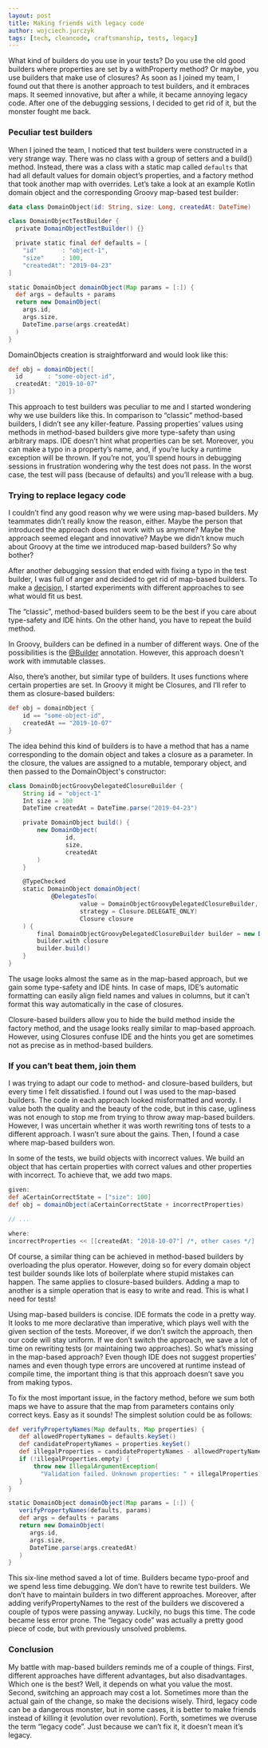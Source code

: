 ```yaml
---
layout: post
title: Making friends with legacy code
author: wojciech.jurczyk
tags: [tech, cleancode, craftsmanship, tests, legacy]
---
```


What kind of builders do you use in your tests? Do you use the old good builders
where properties are set by a withProperty method? Or maybe, you use builders
that make use of closures? As soon as I joined my team, I found out that there
is another approach to test builders, and it embraces maps. It seemed
innovative, but after a while, it became annoying legacy code. After one of
the debugging sessions, I decided to get rid of it, but the monster fought me
back.

### Peculiar test builders

When I joined the team, I noticed that test builders were constructed in a
very strange way. There was no class with a group of setters and a build()
method. Instead, there was a class with a static map called `defaults` that had
all default values for domain object’s properties, and a factory method that
took another map with overrides. Let’s take a look at an example Kotlin domain
object and the corresponding Groovy map-based test builder:

```kotlin
data class DomainObject(id: String, size: Long, createdAt: DateTime)
```

```groovy
class DomainObjectTestBuilder {
  private DomainObjectTestBuilder() {}

  private static final def defaults = [
    "id"       : "object-1",
    "size"     : 100,
    "createdAt": "2019-04-23"
]

static DomainObject domainObject(Map params = [:]) {
  def args = defaults + params
  return new DomainObject(
    args.id,
    args.size,
    DateTime.parse(args.createdAt)
  )
}
```

DomainObjects creation is straightforward and would look like this:

```groovy
def obj = domainObject([
  id       : "some-object-id",
  createdAt: "2019-10-07"
])
```

This approach to test builders was peculiar to me and I started wondering why we
use builders like this. In comparison to “classic” method-based builders, I
didn’t see any killer-feature. Passing properties’ values using methods in
method-based builders give more type-safety than using arbitrary maps. IDE
doesn’t hint what properties can be set. Moreover, you can make a typo in a
property’s name, and, if you’re lucky a runtime exception will be thrown. If
you’re not, you’ll spend hours in debugging sessions in frustration wondering
why the test does not pass. In the worst case, the test will pass (because of
defaults) and you’ll release with a bug.

### Trying to replace legacy code

I couldn’t find any good reason why we were using map-based builders. My teammates
didn’t really know the reason, either. Maybe the person that introduced the
approach does not work with us anymore? Maybe the approach seemed elegant and
innovative? Maybe we didn’t know much about Groovy at the time we introduced
map-based builders? So why bother?

After another debugging session that ended with fixing a typo in the test
builder, I was full of anger and decided to get rid of map-based builders. To
make a [decision](https://www.youtube.com/watch?v=EauykEv_2iA), I started
experiments with different approaches to see what would fit us best.

The “classic”, method-based builders seem to be the best if you care about
type-safety and IDE hints. On the other hand, you have to repeat the build
method.

In Groovy, builders can be defined in a number of different ways. One of the
possibilities is the
[@Builder](http://docs.groovy-lang.org/2.4.15/html/gapi/groovy/transform/builder/Builder.html)
annotation. However, this approach doesn't work with immutable classes.

Also, there’s another, but similar type of builders. It uses functions where
certain properties are set. In Groovy it might be Closures, and I’ll refer to
them as closure-based builders:

```groovy
def obj = domainObject {
    id == "some-object-id",
    createdAt == "2019-10-07"
}
```
The idea behind this kind of builders is to have a method that has a name
corresponding to the domain object and takes a closure as a parameter. In the
closure, the values are assigned to a mutable, temporary object, and then passed
to the DomainObject's constructor:

```groovy
class DomainObjectGroovyDelegatedClosureBuilder {
    String id = "object-1"
    Int size = 100
    DateTime createdAt = DateTime.parse("2019-04-23")

    private DomainObject build() {
        new DomainObject(
                id,
                size,
                createdAt
        )
    }

    @TypeChecked
    static DomainObject domainObject(
            @DelegatesTo(
                    value = DomainObjectGroovyDelegatedClosureBuilder,
                    strategy = Closure.DELEGATE_ONLY)
                    Closure closure
    ) {
        final DomainObjectGroovyDelegatedClosureBuilder builder = new DomainObjectGroovyDelegatedClosureBuilder()
        builder.with closure
        builder.build()
    }
}
```

The usage looks almost the same as in the map-based approach, but we gain some
type-safety and IDE hints. In case of maps, IDE’s automatic formatting can
easily align field names and values in columns, but it can't format this way
automatically in the case of closures.

Closure-based builders allow you to hide the build method inside the factory method,
and the usage looks really similar to map-based approach. However, using
Closures confuse IDE and the hints you get are sometimes not as precise
as in method-based builders.

### If you can’t beat them, join them

I was trying to adapt our code to method- and closure-based builders, but every
time I felt dissatisfied. I found out I was used to the map-based builders. The
code in each approach looked misformatted and wordy. I value both the quality
and the beauty of the code, but in this case, ugliness was not enough to stop me
from trying to throw away map-based builders. However, I was uncertain whether
it was worth rewriting tons of tests to a different approach. I wasn’t sure
about the gains. Then, I found a case where map-based builders won.

In some of the tests, we build objects with incorrect values. We
build an object that has certain properties with correct values and other
properties with incorrect. To achieve that, we add two maps.

```groovy
given:
def aCertainCorrectState = ["size": 100]
def obj = domainObject(aCertainCorrectState + incorrectProperties)

// ...

where:
incorrectProperties << [[createdAt: "2018-10-07"] /*, other cases */]
```

Of course, a similar thing can be achieved in method-based builders by
overloading the plus operator. However, doing so for every domain object test
builder sounds like lots of boilerplate where stupid mistakes can happen. The same applies to closure-based builders. Adding a map to
another is a simple operation that is easy to write and read. This is what I
need for tests!

Using map-based builders is concise. IDE formats the code in a pretty way. It
looks to me more declarative than imperative, which plays well with the given
section of the tests. Moreover, if we don’t switch the approach, then our code
will stay uniform. If we don’t switch the approach, we save a lot of time on
rewriting tests (or maintaining two approaches). So what’s missing in the
map-based approach? Even though IDE does not suggest properties’ names and even
though type errors are uncovered at runtime instead of compile time, the
important thing is that this approach doesn’t save you from making typos.

To fix the most important issue, in the factory method, before we sum both maps
we have to assure that the map from parameters contains only correct keys. Easy
as it sounds! The simplest solution could be as follows:

```groovy
def verifyPropertyNames(Map defaults, Map properties) {
   def allowedPropertyNames = defaults.keySet()
   def candidatePropertyNames = properties.keySet()
   def illegalProperties = candidatePropertyNames - allowedPropertyNames
   if (!illegalProperties.empty) {
       throw new IllegalArgumentException(
         "Validation failed. Unknown properties: " + illegalProperties)
   }
}

static DomainObject domainObject(Map params = [:]) {
   verifyPropertyNames(defaults, params)
   def args = defaults + params
   return new DomainObject(
      args.id,
      args.size,
      DateTime.parse(args.createdAt)
   )
}
```

This six-line method saved a lot of time. Builders became typo-proof and we
spend less time debugging. We don’t have to rewrite test builders. We don’t
have to maintain builders in two different approaches. Moreover, after adding
verifyPropertyNames to the rest of the builders we discovered a couple of typos
were passing anyway. Luckily, no bugs this time. The code became less error
prone. The “legacy code” was actually a pretty good piece of code, but with
previously unsolved problems.

### Conclusion

My battle with map-based builders reminds me of a couple of things.
First, different approaches have different advantages, but also disadvantages.
Which one is the best? Well, it depends on what you value the most.
Second, switching an approach may cost a lot. Sometimes more than the actual
gain of the change, so make the decisions wisely. Third, legacy code can be a
dangerous monster, but in some cases, it is better to make friends instead of
killing it (evolution over revolution). Forth, sometimes we overuse the term
“legacy code”. Just because we can’t fix it, it doesn’t mean it’s legacy.
